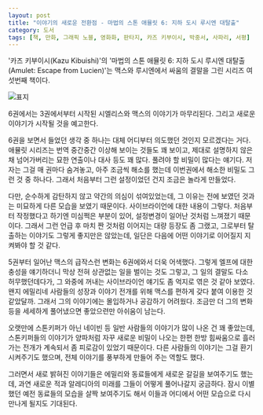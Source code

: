 ```yaml
---
layout: post
title: "이야기의 새로운 전환점 - 마법의 스톤 애뮬릿 6: 지하 도시 루시엔 대탈출"
category: 도서
tags: [책, 만화, 그래픽 노블, 영화화, 판타지, 카즈 키부이시, 박중서, 사파리, 서평]
---
```


'카즈 키부이시(Kazu Kibuishi)'의
'마법의 스톤 애뮬릿 6: 지하 도시 루시엔 대탈출(Amulet: Escape from Lucien)'는
맥스와 루시엔에서 싸움의 결말을 그린 시리즈 여섯번째 책이다.

![표지](https://lh3.googleusercontent.com/9kRgHJNDkWinn6sUUcFyw3wVuFphpinsgFMBdK5l0A_wpCaDQyb77noRX6wMIecB-grIUBjNN-awDA=s480)

6권에서는 3권에서부터 시작된 시엘리스와 맥스의 이야기가 마무리된다.
그리고 새로운 이야기가 시작될 것을 예고한다.

6권을 보면서 들었던 생각 중 하나는 대체 어디부터 의도했던 것인지 모르겠다는 거다.
애뮬릿 시리즈는 번역 중간중간 이상해 보이는 것들도 꽤 보이고,
제대로 설명하지 않은채 넘어가버리는 묘한 연출이나 대사 등도 꽤 많다.
풀려야 할 비밀이 많다는 얘기다.
저자는 그걸 매 권마다 숨겨놓고, 아주 조금씩 해소를 했는데
이번권에서 해소한 비밀도 그런 것 중 하나다.
그래서 처음부터 그런 설정이었던 건지 조금은 놀라게 만들었다.

다만, 순수하게 감탄하지 않고 약간의 의심이 섞여있었는데,
그 이유는 전에 보였던 것과는 미묘하게 다른 모습을 보였기 때문이다.
사이브라이언에 대한 내용이 그렇다.
처음부터 작정했다고 하기엔 미심쩍은 부분이 있어, 설정변경이 일어난 것처럼 느껴졌기 때문이다.
그래서 그런 언급 후 마치 짠 것처럼 이어지는 대량 등장도 좀 그랬고,
그로부터 탈출하는 이야기도 그렇게 좋지만은 않았는데,
일단은 다음에 어떤 이야기로 이어질지 지켜봐야 할 것 같다.

<!--
1권에서는 트렐리스가 사이브라이언을 사역마처럼 이용하는 것처럼 그렸다.
실제로 에밀리가 사이브라이언을 몰아내고 나서도 딱히 트렐리스가 정체성이나 감정, 기억에 혼란을 보이는 것 같지도 않았고.
그런데 6권에서는 사이브라이언이 숙주에게 기생해 정신과 몸을 모두 조종한다고 말한다.
트렐리스도 조종당하던 것이며, 에밀리가 그걸 구제해 트렐리스를 구했다고 말이다.
-->

5권부터 일어난 맥스의 급작스런 변화는 6권에와서 더욱 어색했다.
그렇게 엘프에 대한 충성을 얘기하더니 막상 전혀 상관없는 일을 벌이는 것도 그렇고,
그 일의 결말도 다소 허무했던데다가,
그 와중에 꺼내는 사이브라이언 얘기도 좀 억지로 엮은 것 같아 보였다.
왠지 에밀리네 사람들의 성장과 이야기 전개를 위해 맥스를 편하게 갖다 붙여 이용한 것 같았달까.
그래서 그의 이야기에는 몰입하거나 공감하기 어려웠다.
조금만 더 그의 변화 등을 세세하게 풀어냈으면 좋았으련만 아쉬움이 남는다.

오랫만에 스톤키퍼가 아닌 네이빈 등 일반 사람들의 이야기가 많이 나온 건 꽤 좋았는데,
스톤키퍼들의 이야기가 양파처럼 자꾸 새로운 비밀이 나오는 한편
한방 힘싸움으로 흘러가는 전개가 계속되서 좀 피로감이 있었기 때문이다.
다른 사람들의 이야기는 그걸 환기시켜주기도 했으며,
전체 이야기를 풍부하게 만들어 주는 역할도 했다.

그러면서 새로 밝혀진 이야기들은 에밀리와 동료들에게 새로운 갈길을 보여주기도 했는데,
과연 새로운 적과 알레디아의 미래를 그들이 어떻게 풀어나갈지 궁금하다.
잠시 이별했던 예전 동료들의 모습을 살짝 보여주기도 해서
이들과 어디에서 어떤 모습으로 다시 만나게 될지도 기대된다.
